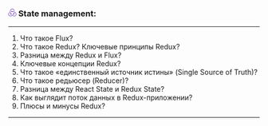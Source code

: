 <h3>
  <img src="../assets/Redux.png" width="16" height="16" />
  <span>State management:</span>
</h3>

---
1. Что такое Flux?
2. Что такое Redux? Ключевые принципы Redux?
3. Разница между Redux и Flux?
4. Ключевые концепции Redux?
5. Что такое «единственный источник истины» (Single Source of Truth)?
6. Что такое редьюсер (Reducer)?
7. Разница между React State и Redux State?
8. Как выглядит поток данных в Redux-приложении?
9. Плюсы и минусы Redux?
---
